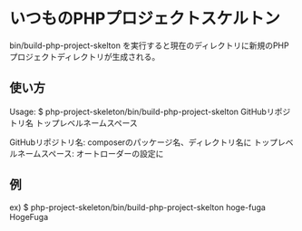 いつものPHPプロジェクトスケルトン
=======
bin/build-php-project-skelton を実行すると現在のディレクトリに新規のPHPプロジェクトディレクトリが生成される。


使い方
----------
Usage:
 $ php-project-skeleton/bin/build-php-project-skelton GitHubリポジトリ名 トップレベルネームスペース

GitHubリポジトリ名: composerのパッケージ名、ディレクトリ名に
トップレベルネームスペース: オートローダーの設定に

例
-----------------
ex)
 $ php-project-skeleton/bin/build-php-project-skelton hoge-fuga HogeFuga
